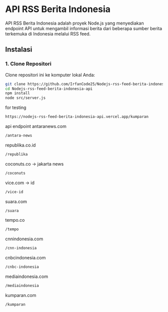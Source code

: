 # API RSS Berita Indonesia

API RSS Berita Indonesia adalah proyek Node.js yang menyediakan endpoint API untuk mengambil informasi berita dari beberapa sumber berita terkemuka di Indonesia melalui RSS feed.

## Instalasi

### 1. Clone Repositori

Clone repositori ini ke komputer lokal Anda:

```bash
git clone https://github.com/IrfanCode25/Nodejs-rss-feed-berita-indonesia-api.git
cd Nodejs-rss-feed-berita-indonesia-api
npm install
node src/server.js
```

for testing

```bash
https://nodejs-rss-feed-berita-indonesia-api.vercel.app/kumparan
```

api endpoint
antaranews.com

```bash
/antara-news
```

republika.co.id

```bash
/republika
```

coconuts.co -> jakarta news

```bash
/coconuts
```

vice.com -> id

```bash
/vice-id
```

suara.com

```bash
/suara
```

tempo.co

```bash
/tempo
```

cnnindonesia.com

```bash
/cnn-indonesia
```

cnbcindonesia.com

```bash
/cnbc-indonesia
```

mediaindonesia.com

```bash
/mediaindonesia
```

kumparan.com

```bash
/kumparan
```
